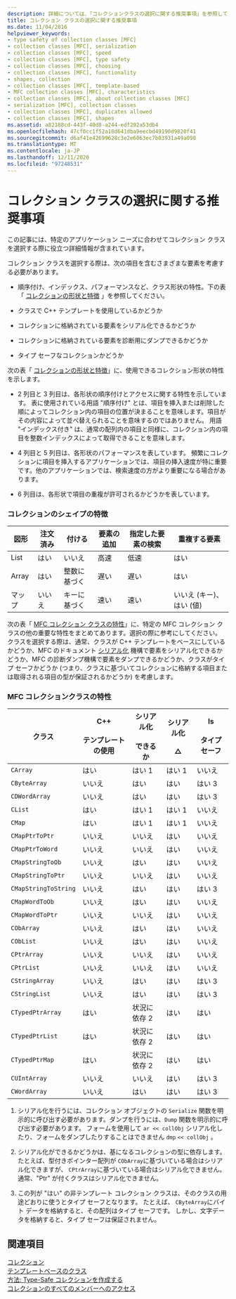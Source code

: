 ```yaml
---
description: 詳細については、「コレクションクラスの選択に関する推奨事項」を参照してください。
title: コレクション クラスの選択に関する推奨事項
ms.date: 11/04/2016
helpviewer_keywords:
- type safety of collection classes [MFC]
- collection classes [MFC], serialization
- collection classes [MFC], speed
- collection classes [MFC], type safety
- collection classes [MFC], choosing
- collection classes [MFC], functionality
- shapes, collection
- collection classes [MFC], template-based
- MFC collection classes [MFC], characteristics
- collection classes [MFC], about collection classes [MFC]
- serialization [MFC], collection classes
- collection classes [MFC], duplicates allowed
- collection classes [MFC], shapes
ms.assetid: a82188cd-443f-40d8-a244-edf292a53db4
ms.openlocfilehash: 47cf0cc1f52a10d641dba9eecbd49190d9820f41
ms.sourcegitcommit: d6af41e42699628c3e2e6063ec7b03931a49a098
ms.translationtype: MT
ms.contentlocale: ja-JP
ms.lasthandoff: 12/11/2020
ms.locfileid: "97248531"
---
```

# <a name="recommendations-for-choosing-a-collection-class"></a>コレクション クラスの選択に関する推奨事項

この記事には、特定のアプリケーション ニーズに合わせてコレクション クラスを選択する際に役立つ詳細情報が含まれています。

コレクション クラスを選択する際は、次の項目を含むさまざまな要素を考慮する必要があります。

- 順序付け、インデックス、パフォーマンスなど、クラス形状の特性。下の表「 [コレクションの形状と特徴](#_core_collection_shape_features) 」を参照してください。

- クラスで C++ テンプレートを使用しているかどうか

- コレクションに格納されている要素をシリアル化できるかどうか

- コレクションに格納されている要素を診断用にダンプできるかどうか

- タイプ セーフなコレクションかどうか

次の表「 [コレクションの形状と特徴](#_core_collection_shape_features)」に、使用できるコレクション形状の特性を示します。

- 2 列目と 3 列目は、各形状の順序付けとアクセスに関する特性を示しています。 表に使用されている用語 "順序付け" とは、項目を挿入または削除した順によってコレクション内の項目の位置が決まることを意味します。項目がその内容によって並べ替えられることを意味するのではありません。 用語 "インデックス付き" は、通常の配列内の項目と同様に、コレクション内の項目を整数インデックスによって取得できることを意味します。

- 4 列目と 5 列目は、各形状のパフォーマンスを表しています。 頻繁にコレクションに項目を挿入するアプリケーションでは、項目の挿入速度が特に重要です。他のアプリケーションでは、検索速度の方がより重要になる場合があります。

- 6 列目は、各形状で項目の重複が許可されるかどうかを表しています。

### <a name="collection-shape-features"></a><a name="_core_collection_shape_features"></a> コレクションのシェイプの特徴

|図形|注文済み|付ける|要素の追加|指定した要素の検索|重複する要素|
|-----------|--------------|--------------|-----------------------|----------------------------------|-------------------------|
|List|はい|いいえ|高速|低速|はい|
|Array|はい|整数に基づく|遅い|遅い|はい|
|マップ|いいえ|キーに基づく|速い|速い|いいえ (キー)、はい (値)|

次の表「 [MFC コレクション クラスの特性](#_core_characteristics_of_mfc_collection_classes)」に、特定の MFC コレクション クラスの他の重要な特性をまとめてあります。選択の際に参考にしてください。 クラスを選択する際は、通常、クラスが C++ テンプレートをベースにしているかどうか、MFC のドキュメント [シリアル化](../mfc/serialization-in-mfc.md) 機構で要素をシリアル化できるかどうか、MFC の診断ダンプ機構で要素をダンプできるかどうか、クラスがタイプ セーフかどうか (つまり、クラスに基づいてコレクションに格納する項目または取得される項目の型が保証されるかどうか) を考慮します。

### <a name="characteristics-of-mfc-collection-classes"></a><a name="_core_characteristics_of_mfc_collection_classes"></a> MFC コレクションクラスの特性

|クラス|C++<br /><br /> テンプレートの使用|シリアル化<br /><br /> できるか|シリアル化<br /><br /> △|Is<br /><br /> タイプ セーフ|
|-----------|------------------------------|---------------------------|-----------------------|-----------------------|
|`CArray`|はい|はい 1|はい 1|いいえ|
|`CByteArray`|いいえ|はい|はい|はい 3|
|`CDWordArray`|いいえ|はい|はい|はい 3|
|`CList`|はい|はい 1|はい 1|いいえ|
|`CMap`|はい|はい 1|はい 1|いいえ|
|`CMapPtrToPtr`|いいえ|いいえ|はい|いいえ|
|`CMapPtrToWord`|いいえ|いいえ|はい|いいえ|
|`CMapStringToOb`|いいえ|はい|はい|いいえ|
|`CMapStringToPtr`|いいえ|いいえ|はい|いいえ|
|`CMapStringToString`|いいえ|はい|はい|はい 3|
|`CMapWordToOb`|いいえ|はい|はい|いいえ|
|`CMapWordToPtr`|いいえ|いいえ|はい|いいえ|
|`CObArray`|いいえ|はい|はい|いいえ|
|`CObList`|いいえ|はい|はい|いいえ|
|`CPtrArray`|いいえ|いいえ|はい|いいえ|
|`CPtrList`|いいえ|いいえ|はい|いいえ|
|`CStringArray`|いいえ|はい|はい|はい 3|
|`CStringList`|いいえ|はい|はい|はい 3|
|`CTypedPtrArray`|はい|状況に依存 2|はい|はい|
|`CTypedPtrList`|はい|状況に依存 2|はい|はい|
|`CTypedPtrMap`|はい|状況に依存 2|はい|はい|
|`CUIntArray`|いいえ|いいえ|はい|はい 3|
|`CWordArray`|いいえ|はい|はい|はい 3|

1. シリアル化を行うには、コレクション オブジェクトの `Serialize` 関数を明示的に呼び出す必要があります。ダンプを行うには、`Dump` 関数を明示的に呼び出す必要があります。 フォームを使用して `ar << collObj` シリアル化したり、フォームをダンプしたりすることはできません `dmp` `<< collObj` 。

2. シリアル化ができるかどうかは、基になるコレクションの型に依存します。 たとえば、型付きポインター配列が `CObArray`に基づいている場合はシリアル化できますが、 `CPtrArray`に基づいている場合はシリアル化できません。 通常、"Ptr" が付くクラスはシリアル化できません。

3. この列が "はい" の非テンプレート コレクション クラスは、そのクラスの用途どおりに使うとタイプ セーフとなります。 たとえば、 `CByteArray`にバイト データを格納すると、その配列はタイプ セーフです。 しかし、文字データを格納すると、タイプ セーフは保証されません。

## <a name="see-also"></a>関連項目

[コレクション](../mfc/collections.md)<br/>
[テンプレートベースのクラス](../mfc/template-based-classes.md)<br/>
[方法: Type-Safe コレクションを作成する](../mfc/how-to-make-a-type-safe-collection.md)<br/>
[コレクションのすべてのメンバーへのアクセス](../mfc/accessing-all-members-of-a-collection.md)

